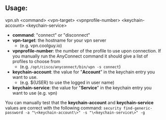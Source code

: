 ## Usage:
vpn.sh \<command\> \<vpn-target\> \<vpnprofile-number\> \<keychain-account\> \<keychain-service\>

- **command**: "connect" or "disconnect"
- **vpn-target**: the hostname for your vpn server 
	- (e.g. vpn.coolguy.io)
- **vpnprofile-number**: the number of the profile to use upon connection. If you manually run the AnyConnect command it should give a list of profiles to choose from
	- (e.g. `/opt/cisco/anyconnect/bin/vpn -s connect`)
- **keychain-account**: the value for "**Account**" in the keychain entry you want to use. 
	- (e.g. ${USER} to use the logged in user name)
- **keychain-service**: the value for "**Service**" in the keychain entry you want to use (e.g. vpn)

You can manually test that the **keychain-account** and **keychain-service** values are correct with the following command:
`security find-generic-password -a "\<keychain-account\>" -s "\<keychain-service\>" -g`